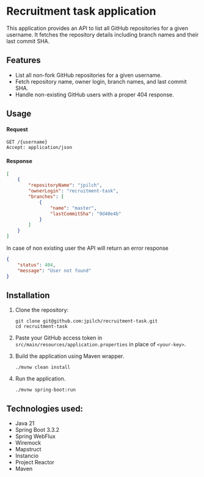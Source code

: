 # Recruitment task application

This application provides an API to list all GitHub repositories for a given username. It fetches the repository details including branch names and their last commit SHA.

## Features

- List all non-fork GitHub repositories for a given username.
- Fetch repository name, owner login, branch names, and last commit SHA.
- Handle non-existing GitHub users with a proper 404 response.

## Usage

#### Request

```
GET /{username}
Accept: application/json
```

#### Response

```json
[
    {
        "repositoryName": "jpilch",
        "ownerLogin": "recruitment-task",
        "branches": [
            {
                "name": "master",
                "lastCommitSha": "9d40e4b"
            }
        ]
    }
]
```

In case of non existing user the API will return an error response

```json
{
    "status": 404,
    "message": "User not found"
}
```

## Installation

1. Clone the repository: 
    ```shell
    git clone git@github.com:jpilch/recruitment-task.git
    cd recruitment-task
    ```
2. Paste your GitHub access token in ```src/main/resources/application.properties``` in place of ```<your-key>```.

2. Build the application using Maven wrapper.

   ```shell
   ./mvnw clean install
   ```

3. Run the application.

    ```
    ./mvnw spring-boot:run
    ```


## Technologies used:

 - Java 21
 - Spring Boot 3.3.2
 - Spring WebFlux
 - Wiremock
 - Mapstruct
 - Instancio
 - Project Reactor
 - Maven
